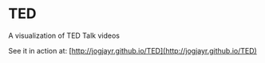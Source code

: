 TED
===

A visualization of TED Talk videos

See it in action at: [http://jogjayr.github.io/TED](http://jogjayr.github.io/TED)
